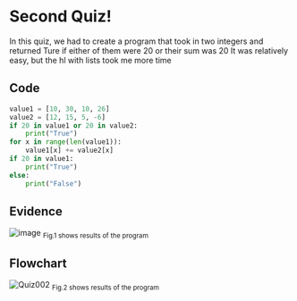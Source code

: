 # Second Quiz!
In this quiz, we had to create a program that took in two integers and returned Ture if either of them were 20 or their sum was 20
It was relatively easy, but the hl with lists took me more time

## Code

```py
value1 = [10, 30, 10, 26]
value2 = [12, 15, 5, -6]
if 20 in value1 or 20 in value2:
    print("True")
for x in range(len(value1)):
    value1[x] += value2[x]
if 20 in value1:
    print("True")
else:
    print("False")
```

## Evidence
![image](https://github.com/Amine-Itani/Unit-1/assets/123438294/5a6c8d80-788c-4096-9ce2-5e37fea4cc71)
<sub>Fig.1 shows results of the program

## Flowchart
![Quiz002](https://github.com/Amine-Itani/Unit-1/assets/123438294/652ea29f-f1af-4c74-819d-20dfaec25368)
<sub>Fig.2 shows results of the program
